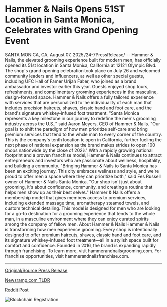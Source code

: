 # Hammer &amp; Nails Opens 51ST Location in Santa Monica, Celebrates with Grand Opening Event

SANTA MONICA, CA, August 07, 2025 /24-7PressRelease/ -- Hammer & Nails, the elevated grooming experience built for modern men, has officially opened its 51st location in Santa Monica, California at 12121 Olympic Blvd. The shop's grand opening celebration took place on July 26 and welcomed community leaders and influencers, as well as other special guests, including UFC Hall of Famer Urijah Faber, who joined as a brand ambassador and investor earlier this year. Guests enjoyed shop tours, refreshments, and complimentary grooming experiences in the masculine, design-forward space.   Hammer & Nails offers a fully tailored experience with services that are personalized to the individuality of each man that includes precision haircuts, shaves, classic hand and foot care, and the brand's signature whiskey-infused foot treatment.   "Santa Monica represents a key milestone in our journey to redefine the men's grooming industry across the U.S.," said Aaron Meyers, CEO of Hammer & Nails. "Our goal is to shift the paradigm of how men prioritize self-care and bring premium services that tend to the whole man to every corner of the country. This is the company's tenth location to open in California, further fueling the next phase of national expansion as the brand makes strides to open 100 shops nationwide by the close of 2026."  With a rapidly growing national footprint and a proven franchise model, Hammer & Nails continues to attract entrepreneurs and investors who are passionate about wellness, hospitality, and building a community.  "Bringing Hammer & Nails to Santa Monica has been an exciting journey. This city embraces wellness and style, and we're proud to offer men a space where they can prioritize both," said Fes Russell owner of Hammer & Nails Santa Monica. "Our shop isn't just about grooming, it's about confidence, community, and creating a routine that helps men show up as their best selves."  Hammer & Nails offers a membership model that gives members access to premium services, including extended massage time, aromatherapy steamed towels, and custom technical detailing. This model is designed for men who are looking for a go-to destination for a grooming experience that tends to the whole man, in a masculine environment where they can enjoy curated spirits among the company of fellow men.  About Hammer & Nails  Hammer & Nails is transforming how men experience grooming. Every shop is intentionally designed to offer premium haircuts, shaves, classic hand and foot care, and its signature whiskey-infused foot treatment—all in a stylish space built for comfort and confidence. Founded in 2016, the brand is expanding rapidly through franchising. To learn more, visit hammerandnailsgrooming.com. For franchise opportunities, visit hammerandnailsfranchise.com. 

---

[Original/Source Press Release](https://www.24-7pressrelease.com/press-release/525626/hammer-nails-opens-51st-location-in-santa-monica-celebrates-with-grand-opening-event)
                    

[Newsramp.com TLDR](https://newsramp.com/curated-news/hammer-nails-opens-51st-location-in-santa-monica-redefining-men-s-grooming/2737b58c7df853ef1c91dafe9c9ebf6a) 

 



[Reddit Post](https://www.reddit.com/r/TravelAndLeisureNews/comments/1mjthi7/hammer_nails_opens_51st_location_in_santa_monica/) 



![Blockchain Registration](https://cdn.newsramp.app/24-7PressRelease/qrcode/258/7/lossPcTx.webp)